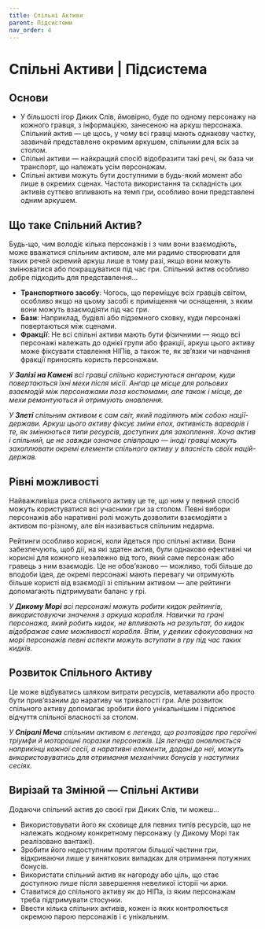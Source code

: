```yaml
---
title: Спільні Активи
parent: Підсистеми
nav_order: 4
---
```


# Спільні Активи | Підсистема

## Основи
- У більшості ігор Диких Слів, ймовірно, буде по одному персонажу на кожного гравця, з інформацією, занесеною на аркуш персонажа. Спільний актив — це щось, у чому всі гравці мають однакову частку, зазвичай представлене окремим аркушем, спільним для всіх за столом.
- Спільні активи — найкращий спосіб відобразити такі речі, як база чи транспорт, що належать усім персонажам.
- Спільні активи можуть бути доступними в будь-який момент або лише в окремих сценах. Частота використання та складність цих активів суттєво впливають на темп гри, особливо вони представлені одним аркушем.

## Що таке Спільний Актив?
Будь-що, чим володіє кілька персонажів і з чим вони взаємодіють, може вважатися спільним активом, але ми радимо створювати для таких речей окремий аркуш лише в тому разі, якщо вони можуть змінюватися або покращуватися під час гри. Спільний актив особливо добре підходить для представлення...
- **Транспортного засобу**: Чогось, що переміщує всіх гравців світом, особливо якщо на цьому засобі є приміщення чи оснащення, з яким вони можуть взаємодіяти під час гри.
- **Бази**: Наприклад, будівлі або підземного сховку, куди персонажі повертаються між сценами.
- **Фракції**: Не всі спільні активи мають бути фізичними — якщо всі персонажі належать до однієї групи або фракції, аркуш цього активу може фіксувати ставлення НІПів, а також те, як зв’язки чи навчання фракції приносять користь персонажам.

_У **Залізі на Камені** всі гравці спільно користуються ангаром, куди повертаються їхні мехи після місії. Ангар це місце для рольових взаємодій між персонажами поза костюмами, але також і місце, де мехи ремонтуються й отримують оновлення._

_У **Злеті** спільним активом є сам світ, який поділяють між собою нації-держави. Аркуш цього активу фіксує зміни епох, активність варварів і те, як змінюються типи ресурсів, доступних для захоплення. Хоча актив і спільний, це не завжди означає співпрацю — іноді гравці можуть захоплювати окремі елементи спільного активу у власність своїх націй-держав._

## Рівні можливості
Найважливіша риса спільного активу це те, що ним у певний спосіб можуть користуватися всі учасники гри за столом. Певні вибори персонажів або наративні ролі можуть дозволити взаємодіяти з активом по-різному, але він називається спільним недарма.

Рейтинги особливо корисні, коли йдеться про спільні активи. Вони забезпечують, щоб дії, на які здатен актив, були однаково ефективні чи корисні для кожного незалежно від того, який саме персонаж або гравець з ним взаємодіє. Це не обов’язково — можливо, тобі більше до вподоби ідея, де окремі персонажі мають перевагу чи отримують більше користі від взаємодії зі спільним активом — але рейтинги допомагають підтримувати баланс у грі.

_У **Дикому Морі** всі персонажі можуть робити кидок рейтингів, використовуючи значення з аркуша корабля. Навички та грані персонажа, який робить кидок, не впливають на результат, бо кидок відображає саме можливості корабля. Втім, у деяких сфокусованих на морі персонажів певні аспекти можуть вступати в гру під час таких кидків._

## Розвиток Спільного Активу
Це може відбуватись шляхом витрати ресурсів, метавалюти або просто бути прив’язаним до наративу чи тривалості гри. Але розвиток спільного активу допомагає зробити його унікальнішим і підсилює відчуття спільної власності за столом.

_У **Спіралі Меча** спільним активом є легенда, що розповідає про героїчні тріумфи й моторошні поразки персонажів. Ця легенда оновлюється наприкінці кожної сесії, а наративні елементи, додані до неї, можуть використовуватись для отримання механічних бонусів у наступних сесіях._

## Вирізай та Змінюй — Спільні Активи
Додаючи спільний актив до своєї гри Диких Слів, ти можеш…
- Використовувати його як сховище для певних типів ресурсів, що не належать жодному конкретному персонажу (у Дикому Морі так реалізовано вантажі).
- Зробити його недоступним протягом більшої частини гри, відкриваючи лише у виняткових випадках для отримання потужних бонусів.
- Використати спільний актив як нагороду або ціль, що стає доступною лише після завершення невеликої історії чи арки.
- Ставитися до спільного активу як до НІПа, із яким персонажам треба підтримувати стосунки.
- Ввести кілька спільних активів, кожен із яких контролюється окремою парою персонажів і є унікальним.
